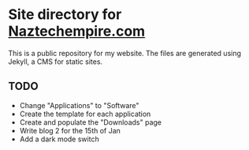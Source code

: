 # Site directory for [Naztechempire.com](https://naztechempire.com/index.html)

This is a public repository for my website. The files are generated using Jekyll, a CMS for static sites.

## TODO

- Change "Applications" to "Software"
- Create the template for each application
- Create and populate the "Downloads" page
- Write blog 2 for the 15th of Jan
- Add a dark mode switch